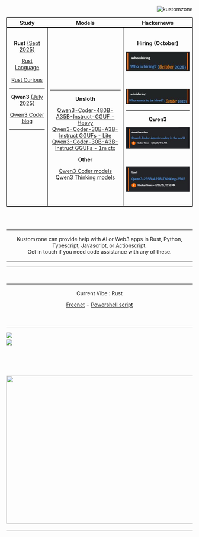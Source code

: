 <p align="right">
    <img src="https://komarev.com/ghpvc/?username=kustomzone&label=Profile%20views&color=0e75b6&style=flat" alt="kustomzone">
</p>

<table>
<thead>
  <tr style="border: 2px solid black;">
    <th>Study</th>
    <th>Models</th>
    <th>Hackernews</th>
  </tr>
</thead>
<tbody style="border: 2px solid black;">
    <tr>
        <td style="border: 1px solid black" align="center" valign="top">
            <br>
            <p>
	    <b>Rust</b>
	    <u>(Sept 2025)</small></u>

[Rust Language](https://github.com/rust-lang) 
<br><br>
[Rust Curious](https://rustcurious.com/elements/)
	    </p>
	    <hr>
            <p>
            <b>Qwen3</b>
            <u>(July 2025)</u>

[Qwen3 Coder blog](https://qwenlm.github.io/blog/qwen3-coder/)
	    </p>
            <hr>
        </td>
        <td align="center" valign="bottom">
            <hr>
            <p>
            <b>Unsloth</b>
            <br>

[Qwen3-Coder-480B-A35B-Instruct-GGUF - Heavy](https://huggingface.co/unsloth/Qwen3-Coder-480B-A35B-Instruct-GGUF) <br>
[Qwen3-Coder-30B-A3B-Instruct GGUFs - Lite](https://huggingface.co/unsloth/Qwen3-Coder-30B-A3B-Instruct-GGUF) <br>
[Qwen3-Coder-30B-A3B-Instruct GGUFs - 1m ctx](https://huggingface.co/unsloth/Qwen3-Coder-30B-A3B-Instruct-1M-GGUF)

<b>Other</b>
<br>

[Qwen3 Coder models](https://huggingface.co/models?sort=modified&search=Qwen3-Coder) <br>
[Qwen3 Thinking models](https://huggingface.co/models?sort=modified&search=Qwen3-235B-A22B-Thinking)
</p>
<br><br><br>
        </td>
        <td align="center" style="border: 1px solid grey;">
<br>
<p>
<b>Hiring (October)</b>
</p>

 [<img src="https://github.com/kustomzone/kustomzone/blob/master/img/Is-hiring-aug.jpg">](https://news.ycombinator.com/item?id=45438503)

<br>

 [<img src="https://github.com/kustomzone/kustomzone/blob/master/img/wants-hiring-aug.jpg">](https://news.ycombinator.com/item?id=45438501)

<hr>
<p>
<b>Qwen3</b>
</p>

 [<img src="https://github.com/kustomzone/kustomzone/blob/master/img/Qwen3-Coder.jpg">](https://news.ycombinator.com/item?id=44653072)

<br>

 [<img src="https://github.com/kustomzone/kustomzone/blob/master/img/Qwen3-Thinking.jpg">](https://news.ycombinator.com/item?id=44681565)

<br>
        </td>
    </tr>
</tbody>
</table>

<br><br>

<table>
    <tr>
        <td width="99999" align="center">
            <p color="#787878"> 
              Kustomzone can provide help with AI or Web3 apps in Rust, Python, Typescript, Javascript, or Actionscript.
              <br>
              Get in touch if you need code assistance with any of these.
            </p>
        </td>
    </tr>
</table>


<hr>
<br>

<table>
    <tr>
        <td width="99999" align="center">
            <p color="#787878"> 
            Current Vibe  : Rust 

 [Freenet](https://github.com/freenet/freenet-core) - [Powershell script](https://github.com/kozmic-labs/freenet-temp) 
              <br><br>
              <br>
            </p>
        </td>
    </tr>
</table>


<p align="center" justify="center">

 ![](https://github-readme-stats.vercel.app/api?username=kustomzone&theme=dark&hide_border=false&include_all_commits=false&count_private=false)<br/>
 ![](https://github-readme-stats.vercel.app/api/top-langs/?username=kustomzone&theme=dark&hide_border=false&include_all_commits=false&count_private=false&layout=compact)

</p>

<br><br><br>

<p align="center" justify="center">
    <img src="https://github.com/kontains/bolt/raw/refs/heads/main/public/images/social.webp" width="600px" height="400px">
</p>

<hr>

